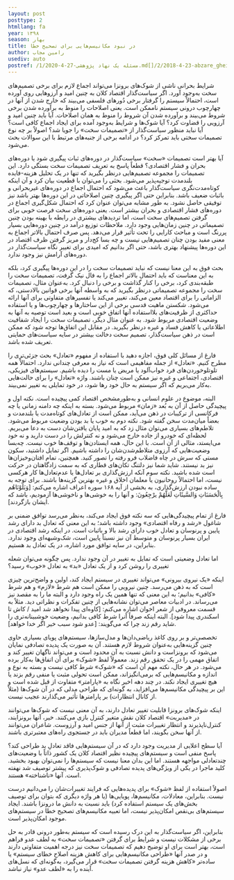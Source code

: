 ```yaml
---
layout: post
posttype: 2
htmllang: fa
year: ۱۳۹۸
season: بهار
title: در نبود مکانیسم‌هایی برای تصحیح خطا
author: رامین مجاب
usediv: auto
postref: /1/2020-4-27-مسئله یک نهاد پژوهشی.md[]/2/2018-4-23-abzare_gheire_eghtesadi.md[]/2/2019-7-23-varte_eshtebahat.md[]/2/2016-9-1-naghd_mamo_markaz.md[]/1/2014-10-15-راه سوم.md[]/2/2017-2-26-nerkhsood_jazabiat.md[]/2/2017-7-25-mithril.md[]/2/2018-5-28-arz_saghf_gheimat.md[]/2/2018-1-9-sarkoob_hemayt_naghd.md[]/2/2017-8-15-ba_rantjooha_chekonim.md
---
```


شرایط بحرانی ناشی از شوک‌های برونزا می‌تواند اجماع لازم برای برخی تصمیم‌های سخت به‌وجود آورد. اگر سیاست‌گذار اقتصاد کلان به چنین امید و آرزوهایی روی آورده است، احتمالاً سیستم را گرفتار برخی دُورهای فلسفی می‌بیند که خارج شدن از آنها در چهارچوب درونی سیستم ناممکن است. یعنی اصلاحات را منوط به برآورده شدن برخی شروط می‌بیند و برآورده شدن آن شروط را منوط به همان اصلاحات. آیا باید چنین امید و آرزویی را قضاوت کرد؟ آیا شوک‌ها و شرایط به‌وجود آمده برای ایجاد اجماع کافی است؟ آیا نباید منظور سیاست‌گذار از «تصمیمات سخت» را جویا شد؟ اصولاً بر چه نوع تصمیمات سختی باید تمرکز کرد؟ در ادامه برخی از جنبه‌های مرتبط با این سوالات بحث می‌شود.

آیا بهتر است تصمیمات «سخت» سیاست‌گذار در دوره‌های ثبات پیگیری شود یا دوره‌های بحران و فشار اقتصادی؟ قطعاً پاسخ به تعریف تصمیمات سخت بستگی دارد. این تصمیمات را مجموعه تصمیم‌هایی درنظر بگیرید که تنها در یک تحلیل هزینه-فایده بلندمدت توجیه‌پذیر می‌شود. بحثی را می‌توان با قطعیت بیان کرد و آن اینکه کوتاه‌مدت‌نگری سیاست‌گذار باعث می‌شود که احتمال اجماع در دوره‌های غیربحرانی و باثبات ضعیف باشد. بنابراین حتی اگر پیگیری چنین اصلاحاتی در این دوره‌ها بهتر باشد نیز توفیقی حاصل نشود.
به طور مشابه می‌توان عنوان کرد که احتمال شکل‌گیری اجماع در دوره‌های فشار اقتصادی و بحران بیشتر است. یعنی دوره‌های سخت فرصت خوبی برای گرفتن تصمیم‌های سخت است، اما تردیدهای بیشتری در رابطه با بهینه بودن چنین تصمیماتی در چنین زمان‌هایی وجود دارد. ملاحظات توزیع درآمد در چنین دوره‌هایی بسیار پررنگ  است و مباحث کارایی را تحت تأثیر قرار می‌دهد. پس صرف احتمال بالاتر اجماع به معنی مفید بودن چنان تصمیم‌هایی نیست و چه بسا کج‌دار و مریز گرفتن ظرف اقتصاد در این دوره‌ها پیشنهاد بهتری باشد، حتی اگر بدانیم که امیدی برای تغییر نگاه سیاست‌گذار در دوره‌های آرامش نیز وجود ندارد.

بحث فوق به این معنا نیست که نباید تصمیمات سخت را در این دوره‌ها پیگیری کرد، بلکه به این معناست که باید احتمال بالاتر اجماع را به فال نیک گرفت، تصمیمات سخت را طبقه‌بندی کرد، برخی را کنار گذاشت و برخی را دنبال کرد. به‌عنوان مثال، تصمیمات سخت را مجموعه تصمیماتی درنظر بگیرید که به واسطه آنها برخی قوانین بالادستی، که الزاماتی را برای اقتصاد معین می‌کند، تغییر می‌کند یا تفسیرهای متفاوتی برای آنها ارائه می‌شود. شکستن ماهیت قدسی برخی از این ساختارها و چهارچوب‌ها و یا استفاده حداکثری از ظرفیت‌های بلااستفاده آنها اتفاق خوبی است و بعید است توصیه به آنها به وضعیت اقتصادی مربوط شود. به عنوان مثال دیگر، تصمیمات سخت را ایجاد شفافیت اطلاعاتی یا کاهش فساد و غیره درنظر بگیرید. در مقابل این اتفاق‌ها توجه شود که ممکن است در ذهن سیاست‌گذار، تصمیم سخت دخالت بیشتر در سایه سیاست‌های حمایتی تعریف شده باشد.

فارغ از مسائل کلی فوق، اجازه دهید با استفاده از مفهوم «تعادل» بحث جزئی‌تری را مطرح کنیم. «تعادل» از جمله مفاهیمی است که نیاز به معرفی چندانی ندارد. احتمالاً همه تلوتلوخوردن‌های فرد خواب‌آلود یا مریض یا مست را دیده باشیم. سیستم‌های فیزیکی، اقتصادی، اجتماعی و غیره نیز ممکن است چنان باشند. واژه «تعادل» را برای حالت‌هایی به‌کار می‌بریم که اگر سیستم به حال خود رها شود، در خود تمایلی به تغییر نمی‌بیند. 

البته، موضوع در علوم انسانی و به‌طورمشخص اقتصاد کمی پیچیده است. نکته اول و پیچیدگی حاصل از آن به بُعد «زمان» مربوط می‌شود. بسته به اینکه چه دامنه زمانی یا چه فرکانسی از ترکیبات در ذهن می‌آید، ممکن است از تعادل‌های کوتاه‌مدت یا بلندمدت و بعضاً میان‌مدت سخن گفته شود. نکته دوم به خوب یا بد بودن وضعیت مربوط می‌شود. تلاطم‌های بسیاری می‌توان مثال زد که به امید پایان یافتن‌شان دست به دعا می‌بریم. لحظه‌ای که خودرو از جاده خارج می‌شود و نه کنترلش را در دست دارید و نه خود می‌ایستد، مثالی از آن است. با این حال، همه ایستادن‌ها و توقف‌ها خوب نیست. چه‌بسا وضعیت‌هایی که آرزوی متلاطم‌شدن‌شان را داشته باشیم. اگر تمایل داشتید، سکون مستی که سرش در چاه فاضلاب فرو رفته را تصور کنید. همچنین، تمام افتان‌وخیزان‌ها نیز بد نیستند. شاید شما نیز دلتنگ تکان‌های قطاری که به سمت زادگاهتان در حرکت است شده باشید. نکته سوم آنکه ارزش‌گذاری بر تعادل‌ها یا عدم‌تعادل‌ها کار هرکسی نیست، اما احتمالاً روحانیون یا معلمان اخلاق و غیره بهترین گزینه‌ها باشند. برای توجه به ساده نبودن ارزش‌گذاری، به بخشی از آیه ۱۶۸ سوره اعراف اشاره می‌کنم: [وَبَلَوْنَاهُم بِالْحَسَنَاتِ وَالسَّیئَاتِ لَعَلَّهُمْ یرْ‌جِعُونَ: و آنها را به خوشی‌ها و ناخوشی‌ها آزمودیم، باشد كه ایشان بازگردند]. 

فارغ از تمام پیچیدگی‌هایی که سه نکته فوق ایجاد می‌کند، به‌نظر می‌رسد توافق ضمنی بر شاغول «رشد و رفاه اقتصادی» وجود داشته باشد؛ به این معنی که تعادل بد دارای رشد پایین و پرنوسان و تعادل خوب دارای رشد بالا و باثبات است. در اینکه رشد اقتصادی در ایران بسیار پرنوسان و متوسط آن نیز نسبتاً پایین است، شک‌وشبهه‌ای وجود ندارد. بنابراین، در سایه توافق مورد اشاره، در یک تعادل بد هستیم.

اما تعادل وضعیتی است که تمایل به تغییر در آن وجود ندارد. پس چگونه می‌توان شعله تغییری را روشن کرد و از یک تعادل «بد» به تعادل «خوب» رسید؟

اینکه «یک نیروی بیرونی» می‌تواند تغییری در سیستم ایجاد کند، اولین و واضح‌ترین چیزی است که به ذهن می‌رسد. چنین نیرویی را ممکن است هم شرط «لازم» و هم شرط «کافی» بدانیم؛ به این معنی که تنها همین یک راه وجود دارد و البته ما را به مقصد نیز می‌رساند. در ادبیات معاصر می‌توان نشانه‌هایی از چنین تفکرات و نظراتی دید. مثلاً به قسمت معروفی از شعر اخوان اشاره می‌کنم: [کاوه‌ای پیدا نخواهد شد امید / کاش تا اسکندری پیدا شود]. البته اینکه صرفاً آنرا شرط کافی بدانیم، وضعیت خوشبینانه‌تری را شاید رقم زند چرا که می‌گویند: [عدو شود سبب خیر اگر خدا خواهد]. 

تخصصی‌تر و بر روی کاغذ ریاضی‌دان‌ها و مدل‌سازها، سیستم‌های پویای بسیاری حاوی چنین گزینه‌هایی به‌عنوان شروط لازم هستند. آن به ‌صورت یک پدیده تصادفی نمایان می‌شود که برونزاست و دانش نسبت به آن محدود است و می‌تواند ناگهان تغییر کند و اتفاق مهمی را در یک تحقق رقم زند. معمولاً لفظ «شوک» برای آن اتفاق‌ها به‌کار برده می‌شود. در هر حال، نکته مهم آن است که «شوک» شرط کافی نیست و بسته به نوع و اندازه و مکانیسم‌هایی که برمی‌انگیزاند، ممکن است تحولی مثبت یا منفی رقم بزند یا هیچ تغییری ایجاد نکند. در چند دهه اخیر نگاه به «پارامتر» متفاوت از قبل شده است و این بر پیچیدگی مکانیسم‌ها می‌افزاید، به گونه‌ای که طراحی مدلی که در آن شوک‌ها (مثلاً از کانال انتظارات) بر پارامترها تأثیر می‌گذارند عجیب نیست. 

اینکه شوک‌های برونزا قابلیت تغییر تعادل دارند، به آن معنی نیست که شوک‌ها می‌توانند در «مدیریت»  اقتصاد کلان نقش متغیر کنترل بازی می‌کنند. خیر، آنها برونزایند، کنترل‌ناپذیرند و انتظار تغییرات مثبت از آنها از جنس امید و آرزوست. شاعران می‌توانند از آنها سخن بگویند، اما قطعاً مدیران باید در جستجوی راه‌های معتبرتری باشند.

آیا سطح اعلایی از مدیریت وجود دارد که در آن سیستم‌هایی فاقد تعادلِ بد طراحی کند؟ پاسخ منفی است و سیستم‌های پیچیده نظیر اقتصاد کلان یک کشور ذاتاً با وضعیت‌های چندتعادلی مواجهه هستند. اما این بدان معنا نیست که سیستم‌ها را نمی‌توان بهبود بخشید. کلید ماجرا در یکی از ویژگی‌های پدیده تصادفی و شوک‌پذیری که پیشتر توصیف شد نهفته است. آنها «ناشناخته» هستند. 

اصولاً استفاده از لفظ «شوک» برای پدیده‌هایی که فرایند تغییرات‌شان را می‌دانیم درست نیست. بنابراین، معادلات، مکانیسم‌ها، پویایی‌ها (یا هر واژه دیگری که بتوان برای توصیف بخش‌های یک سیستم استفاده کرد) باید نسبت به دانش ما درونزا باشند. ایجاد سیستم‌های بی‌نقص امکان‌پذیر نیست، اما تعبیه مکانیسم‌های تصحیح خطا در سیستم‌های موجود امکان‌پذیر است.

بنابراین، اگر سیاست‌گذار به این درک رسیده است که سیستم به‌طور درونی قادر به حل برخی از مشکلات نیست و شرایط برای گرفتن «تصمیمات سخت» به لطف عدو فراهم است، بهتر است برای او توضیح دهیم که تصمیمات سخت نیز درجه اهمیت متفاوتی دارند و در صدر آنها «طراحی مکانیسم‌هایی برای کاهش هزینه اصلاح خطای سیستم» یا ساده‌تر «کاهش هزینه گرفتن تصمیمات سخت» قرار می‌گیرد، به‌گونه‌ای که نسل‌های آینده را به «لطف عدو» نیاز نباشد.